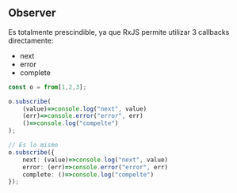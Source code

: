 ## Observer

Es totalmente prescindible, ya que RxJS permite utilizar 3 callbacks directamente:
- next
- error
- complete

```ts
const o = from[1,2,3];

o.subscribe(
    (value)=>console.log("next", value)
    (err)=>console.error("error", err)
    ()=>console.log("compelte")
);

// Es lo mismo
o.subscribe({
    next: (value)=>console.log("next", value)
    error: (err)=>console.error("error", err)
    complete: ()=>console.log("compelte")
});
```
